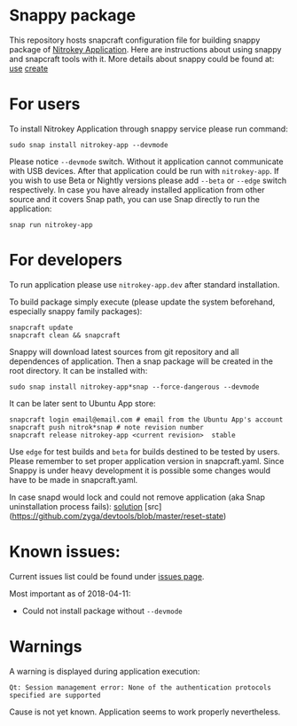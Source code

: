 Snappy package
==========
This repository hosts snapcraft configuration file for building snappy package of [Nitrokey Application](https://www.nitrokey.com/).
Here are instructions about using snappy and snapcraft tools with it.
More details about snappy could be found at: [use](http://snapcraft.io/) [create](http://snapcraft.io/create/)

For users
=====
To install Nitrokey Application through snappy service please run command:
```
sudo snap install nitrokey-app --devmode
```
Please notice `--devmode` switch. Without it application cannot communicate with USB devices.
After that application could be run with `nitrokey-app`.
If you wish to use Beta or Nightly versions please add `--beta` or `--edge` switch respectively.
In case you have already installed application from other source and it covers Snap path, you can use Snap directly to run the application:
```
snap run nitrokey-app 
```

For developers
========

To run application please use `nitrokey-app.dev` after standard installation.

To build package simply execute (please update the system beforehand, especially snappy family packages):

```
snapcraft update
snapcraft clean && snapcraft
```
Snappy will download latest sources from git repository and all dependences of application.
Then a snap package will be created in the root directory. It can be installed with:

```
sudo snap install nitrokey-app*snap --force-dangerous --devmode
```

It can be later sent to Ubuntu App store:
```
snapcraft login email@email.com # email from the Ubuntu App's account
snapcraft push nitrok*snap # note revision number
snapcraft release nitrokey-app <current revision>  stable
```
Use `edge` for test builds and `beta` for builds destined to be tested by users.
Please remember to set proper application version in snapcraft.yaml. Since Snappy is under heavy development it is possible some changes would have to be made in snapcraft.yaml.

In case snapd would lock and could not remove application (aka Snap uninstallation process fails):
[solution](http://askubuntu.com/questions/765778/snap-uninstallation-process-fails)
[src] (https://github.com/zyga/devtools/blob/master/reset-state)

Known issues:
=====

Current issues list could be found under [issues page](https://github.com/Nitrokey/nitrokey-app.snappy/issues).

Most important as of 2018-04-11:
- Could not install package without `--devmode`

Warnings
=========
A warning is displayed during application execution:
```
Qt: Session management error: None of the authentication protocols specified are supported
```
Cause is not yet known. Application seems to work properly nevertheless.
